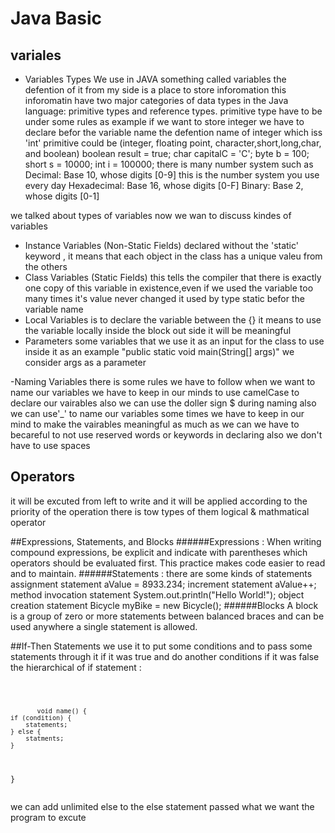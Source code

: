 # Java Basic
## variales
- Variables Types
We use in JAVA something called variables the defention of it from my side is a place to store inforomation this inforomatin have two major categories of data types in the Java language: primitive types and reference types.
primitive type have to be under some rules as example if we want to store integer we have to declare befor the variable name the defention name of integer which iss 'int' 
 primitive could be (integer, floating point, character,short,long,char, and boolean)
 boolean result = true;
char capitalC = 'C';
byte b = 100;
short s = 10000;
int i = 100000;
there is many number system such as
Decimal: Base 10, whose digits [0-9] this is the number system you use every day
Hexadecimal: Base 16, whose digits [0-F]
Binary: Base 2, whose digits [0-1]



 we talked about types of variables now we wan to discuss kindes of variables
* Instance Variables (Non-Static Fields)
declared without the 'static' keyword , it means that each object in the class has a unique valeu from the others
* Class Variables (Static Fields) 
this tells the compiler that there is exactly one copy of this variable in existence,even if we used the variable too many times it's value never changed  it used by type static befor the variable name
* Local Variables
is to declare the variable between the {} it means to use the variable locally inside the block out side it will be meaningful  
* Parameters
some variables that we use it as an input for the class to use inside it as an example "public static void main(String[] args)" we consider args as a parameter 

-Naming Variables
there is some rules we have to follow when we want to name our variables we have to keep in our minds to use camelCase to declare our vairables also we can use the doller sign $ during naming also we can use'_' to name our variables
some times we have to keep in our mind to make the vairables meaningful as much as we can 
we have to becareful to not use reserved words or keywords in declaring  also we don't have to use spaces


## Operators
it will be excuted from left to write and it will be applied according to the priority of the operation there is tow types of them logical & mathmatical operator 

##Expressions, Statements, and Blocks
######Expressions :
When writing compound expressions, be explicit and indicate with parentheses which operators should be evaluated first. This practice makes code easier to read and to maintain.
######Statements :
there are some kinds of statements  
assignment statement
aValue = 8933.234;
increment statement
aValue++;
method invocation statement
System.out.println("Hello World!");
object creation statement
Bicycle myBike = new Bicycle();
######Blocks
A block is a group of zero or more statements between balanced braces and can be used anywhere a single statement is allowed.

##If-Then Statements
we use it to put some conditions and to pass some statements through it if it was true and do another conditions if it was false
the hierarchical of if statement : 


<div class="highlight">
    <pre tabindex="0" class="chroma">
        <code class="language-fallback" data-lang="fallback">
        
           void name() {
    if (condition) {
        statements;
    } else {
        statments;
    } 
}
        </code>
    </pre>
</div>
we can add unlimited else to the else statement passed what we want the program to excute 